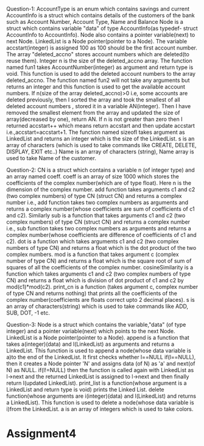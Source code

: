 Question-1:
AccountType is an enum which contains savings and current
AccountInfo is a struct which contains details of the customers of the bank such as Account Number, Account Type, Name and Balance
Node is a struct which contains variable "data" of type AccountInfo(as typedef- struct AccountInfo to AccountInfo). Node also contains a pointer variable(next) to next Node. 
LinkedList is a Node pointer(pointer to a Node).
The variable accstart(integer) is assigned 100 as 100 should be the first account number.
The array "deleted_accno" stores account numbers which are deleted(to reuse them).
Integer n is the size of the deleted_accno array.
The function named fun1 takes AccountNumber(integer) as argument and return type is void. This function is used to add the deleted account numbers to the array deleted_accno.
The function named fun2 will not take any arguments but returns an integer and this function is used to get the available account numbers. If n(size of the array deleted_accno)>0 i.e, some accounts are deleted previously, then I sorted the array and took the smallest of all deleted account numbers , stored it in a variable AN(integer). Then I have removed the smallest element from the array and updated the size of array(decreased by one), return AN. If n is not greater than zero then I returned accstart++ which means return accstart and then update accstart i.e.,accstart=accstart+1.
The function named sizeofl takes argument as LinkedList and returns an integer which is the size of the LinkedList.
s is an array of characters (which is used to take commands like CREATE, DELETE, DISPLAY, EXIT etc..)
Name is an array of characters (string), Name array is used to take Name of the customer.


Question-2:
CN is a struct which contains a variable n (of integer type) and an array named coeff. coeff is an array of size 1000 which stores the coefficients of the complex number(which are of type float). Here n is the dimension of the complex number.
add function takes arguments c1 and c2 (two complex numbers) of type CN (struct CN) and returns a complex number i.e., add function takes two complex numbers as arguments and returns a complex number(whose coefficients are sum of coefficients of c1 and c2).
Similarly sub is a function that takes arguments c1 and c2 (two complex numbers) of type CN (struct CN) and returns a complex number i.e., sub function takes two complex numbers as arguments and returns a complex number(whose coefficients are difference of coefficients of c1 and c2).
dot is a function which takes arguments c1 and c2 (two complex numbers of type CN) and returns a float which is the dot product of the two complex numbers.
mod is a function that takes argument c (complex number of type CN) and returns a float which is the square root of sum of squares of all the coefficients of the complex number.
cosineSimilarity is a function which takes arguments c1 and c2 (two complex numbers of type CN) and returns a float which is division of dot product of c1 and c2 by mod(c1)*mod(c2).
print_cn is a function (takes argument c, complex number of type CN and returns nothing) that prints all the coefficients of the complex number(coefficients are floats correct upto 2 decimal places).
s is an array of characters(string) which is used to take commands like ADD, SUB, DOT, -1 etc.


Question-3:
Node is a struct which contains the variable,"data" (of type integer) and a pointer variable(next) which points to the next Node.
LinkedList is a Node pointer(pointer to a Node).
append is a function that takes a(integer)(data) and l(LinkedList) as arguments and returns a LinkedList. This function is used to append a node(whose data variable is a)to the end of the LinkedList. It first checks whether l==NULL if(l==NULL), then it creates a Node pointer 'N' and assigns data (of N) as 'a' and next(of N) as NULL. if(l!=NULL) then the function is called again with LinkedList as l->next and the returned LinkedList is assigned to l->next and then finally return l(updated LinkedList).
print_list is a function(whose argument is a LinkedList and return type is void) prints the Linked List.
delete function(whose arguments are i(integer)(data) and l(LinkedList) and returns a LinkedList). This function is used to delete a node(whose data variable is i)from the LinkedList. 
a is an array of integers which is used to take colors.



















# Assignment4

